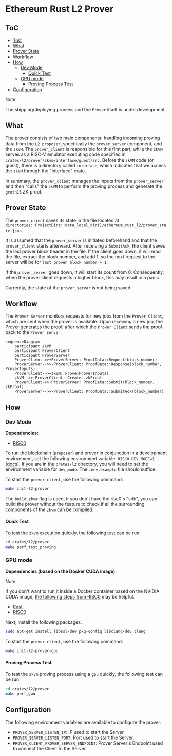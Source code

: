# Ethereum Rust L2 Prover

## ToC

- [ToC](#toc)
- [What](#what)
- [Prover State](#prover-state)
- [Workflow](#workflow)
- [How](#how)
  - [Dev Mode](#dev-mode)
    - [Quick Test](#quick-test)
  - [GPU mode](#gpu-mode)
    - [Proving Process Test](#proving-process-test)
- [Configuration](#configuration)

>[!NOTE]
> The shipping/deploying process and the `Prover` itself is under development.

## What

The prover consists of two main components: handling incoming proving data from the `L2 proposer`, specifically the `prover_server` component, and the `zkVM`. The `prover_client` is responsible for this first part, while the `zkVM` serves as a RISC-V emulator executing code specified in `crates/l2/prover/zkvm/interface/guest/src`. 
Before the `zkVM` code (or guest), there is a directory called `interface`, which indicates that we access the `zkVM` through the "interface" crate.

In summary, the `prover_client` manages the inputs from the `prover_server` and then "calls" the `zkVM` to perform the proving process and generate the `groth16` ZK proof.

## Prover State

The `prover_client` saves its state in the file located at `directories::ProjectDirs::data_local_dir()/ethereum_rust_l2/prover_state.json`.

It is assumed that the `prover_server` is initiated beforehand and that the `prover_client` starts afterward. After receiving a `SubmitAck`, the client saves the last prover block header in the file. If the client goes down, it will read the file, extract the block number, and add 1, so the next request to the server will be for `last_proven_block_number + 1`.

If the `prover_server` goes down, it will start its count from 0. Consequently, when the prover client requests a higher block, this may result in a panic.

Currently, the state of the `prover_server` is not being saved.

## Workflow

The `Prover Server` monitors requests for new jobs from the `Prover Client`, which are sent when the prover is available. Upon receiving a new job, the Prover generates the proof, after which the `Prover Client` sends the proof back to the `Prover Server`.

```mermaid
sequenceDiagram
    participant zkVM
    participant ProverClient
    participant ProverServer
    ProverClient->>+ProverServer: ProofData::Request(block_number)
    ProverServer-->>-ProverClient: ProofData::Response(block_number, ProverInputs)
    ProverClient->>+zkVM: Prove(ProverInputs)
    zkVM-->>-ProverClient: Creates zkProof
    ProverClient->>+ProverServer: ProofData::Submit(block_number, zkProof)
    ProverServer-->>-ProverClient: ProofData::SubmitAck(block_number)
```

## How

### Dev Mode

**Dependencies:**
- [RISC0](https://dev.risczero.com/api/zkvm/install)

To run the blockchain (`proposer`) and prover in conjunction in a development environment, set the following environment variable: `RISC0_DEV_MODE=1` [(docs)](https://dev.risczero.com/api/generating-proofs/dev-mode). If you are in the `crates/l2` directory, you will need to set the environment variable for `dev_mode`. The `.env.example` file should suffice.

To start the `prover_client`, use the following command:

```sh
make init-l2-prover
```

The `build_zkvm` flag is used, if you don't have the risc0's "sdk", you can build the prover without the feature to check if all the surrounding components of the `zkvm` can be compiled.

#### Quick Test

To test the `zkvm` execution quickly, the following test can be run:

```sh
cd crates/l2/prover
make perf_test_proving
```

### GPU mode

**Dependencies (based on the Docker CUDA image):**

>[!NOTE]
> If you don't want to run it inside a Docker container based on the NVIDIA CUDA image, [the following steps from RISC0](https://dev.risczero.com/api/generating-proofs/local-proving) may be helpful.

- [Rust](https://www.rust-lang.org/tools/install)
- [RISC0](https://dev.risczero.com/api/zkvm/install)

Next, install the following packages:

```sh
sudo apt-get install libssl-dev pkg-config libclang-dev clang
```

To start the `prover_client`, use the following command:

```sh
make init-l2-prover-gpu
```

#### Proving Process Test

To test the `zkvm` proving process using a `gpu` quickly, the following test can be run:

```sh
cd crates/l2/prover
make perf_gpu
```

## Configuration

The following environment variables are available to configure the prover:

- `PROVER_SERVER_LISTEN_IP`: IP used to start the Server.
- `PROVER_SERVER_LISTEN_PORT`: Port used to start the Server.
- `PROVER_CLIENT_PROVER_SERVER_ENDPOINT`: Prover Server's Endpoint used to connect the Client to the Server.
